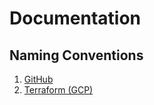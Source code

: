 # Documentation

## Naming Conventions

1. [GitHub](naming-conventions/GITHUB.md)
2. [Terraform (GCP)](naming-conventions/TERRAFORM.md)
